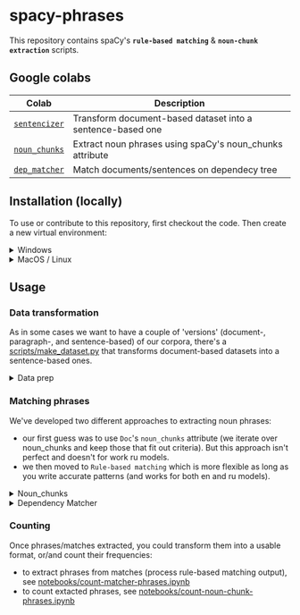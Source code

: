 # spacy-phrases

This repository contains spaCy's **`rule-based matching`** & **`noun-chunk extraction`** scripts.

## Google colabs

| Colab | Description |
| --- | --- |
| [`sentencizer`](https://colab.research.google.com/drive/11dzY5m3swlIDfw7VTKz4StpvjTbi0MAn?usp=sharing) | Transform document-based dataset into a sentence-based one |
| [`noun_chunks`](https://colab.research.google.com/drive/1yPwCk-ptJ9QQlzqUiNHeB3NR9Jnc0EIw?usp=sharing) | Extract noun phrases using spaCy's noun_chunks attribute |
| [`dep_matcher`](https://colab.research.google.com/drive/17CDLmxSD0usg4dcJl1XcuTUejOLHyknj?usp=sharing) | Match documents/sentences on dependecy tree |


## Installation (locally)

To use or contribute to this repository, first checkout the code. 
Then create a new virtual environment:

<details>
<summary>Windows</summary>
<p>

```console
$ git clone https://github.com/hcss-utils/spacy-phrases.git
$ cd spacy-phrases
$ python -m venv env 
$ . env/Scripts/activate
$ pip install -r requirements.txt
```
</p>
</details>

<details>
<summary>MacOS / Linux</summary>
<p>

```console
$ git clone https://github.com/hcss-utils/spacy-phrases.git
$ cd spacy-phrases
$ python3 -m venv env 
$ . env/bin/activate
$ pip install -r requirements.txt
```
</p>
</details>
  
## Usage
### Data transformation

As in some cases we want to have a couple of 'versions' (document-, paragraph-, and sentence-based) of our corpora, 
there's a [scripts/make_dataset.py](scripts/make_dataset.py) that transforms document-based datasets into a sentence-based ones.

<details>
<summary>Data prep</summary>
<p>

To prepare dataset, run `python scripts/make_dataset.py`: 

```console
Usage: make_dataset.py [OPTIONS] INPUT_TABLE OUTPUT_TABLE

  Typer app that processes datasets.

Arguments:
  INPUT_TABLE   [required]
  OUTPUT_TABLE  [required]

Options:
  --lang [en|ru]                  sentecizer's base model  [default:
                                  Languages.EN]
  --docs-max-length INTEGER       Doc's max length.  [default: 2000000]
  --paragraph / --sentence        [default: sentence]
  --text TEXT                     [default: fulltext]
  --uuid TEXT                     [default: uuid]
  --lemmatize / --no-lemmatize    [default: no-lemmatize]
  --install-completion [bash|zsh|fish|powershell|pwsh]
                                  Install completion for the specified shell.
  --show-completion [bash|zsh|fish|powershell|pwsh]
                                  Show completion for the specified shell, to
                                  copy it or customize the installation.
  --help                          Show this message and exit.
```
</p>
</details>

### Matching phrases

We've developed two different approaches to extracting noun phrases:
- our first guess was to use `Doc`'s `noun_chunks` attribute (we iterate 
over noun_chunks and keep those that fit out criteria). 
But this approach isn't perfect and doesn't for work ru models.
- we then moved to `Rule-based matching` which is more flexible as long as you write accurate patterns 
(and works for both en and ru models).

<details>
<summary>Noun_chunks</summary>
<p>

To extract phrases using noun_chunks approach, run `python scripts/noun_chunks.py`: 

```console
Usage: noun_chunks.py [OPTIONS] INPUT_TABLE OUTPUT_JSONL

  Extract noun phrases using spaCy.

Arguments:
  INPUT_TABLE   [required]
  OUTPUT_JSONL  [required]

Options:
  --model TEXT                    [default: en_core_web_sm]
  --docs-max-length INTEGER       [default: 2000000]
  --batch-size INTEGER            [default: 50]
  --text-field TEXT               [default: fulltext]
  --uuid-field TEXT               [default: uuid]
  --pattern TEXT                  [default: influenc]
  --install-completion [bash|zsh|fish|powershell|pwsh]
                                  Install completion for the specified shell.
  --show-completion [bash|zsh|fish|powershell|pwsh]
                                  Show completion for the specified shell, to
                                  copy it or customize the installation.
  --help                          Show this message and exit.
```

</p>
</details>

<details>
<summary>Dependency Matcher</summary>
<p>

To extract phrases using Dependency Matcher approach, run `python scripts/dep_matcher.py`: 

```console
Usage: dep_matcher.py [OPTIONS] INPUT_TABLE PATTERNS OUTPUT_JSONL

  Match dependencies using spaCy's dependency matcher.

Arguments:
  INPUT_TABLE   Input table containing text & metadata  [required]
  PATTERNS      Directory or a single pattern file with rules  [required]
  OUTPUT_JSONL  Output JSONLines file where matches will be stored  [required]

Options:
  --model TEXT                    SpaCy model's name  [default:
                                  en_core_web_sm]
  --docs-max-length INTEGER       Doc's max length.  [default: 2000000]
  --text-field TEXT               [default: fulltext]
  --uuid-field TEXT               [default: uuid]
  --batch-size INTEGER            [default: 50]
  --context-depth INTEGER
  --merge-entities / --no-merge-entities
                                  [default: no-merge-entities]
  --merge-noun-chunks / --no-merge-noun-chunks
                                  [default: no-merge-noun-chunks]
  --keep-sentence / --no-keep-sentence
                                  [default: no-keep-sentence]
  --keep-fulltext / --no-keep-fulltext
                                  [default: no-keep-fulltext]
  --install-completion [bash|zsh|fish|powershell|pwsh]
                                  Install completion for the specified shell.
  --show-completion [bash|zsh|fish|powershell|pwsh]
                                  Show completion for the specified shell, to
                                  copy it or customize the installation.
  --help                          Show this message and exit.
```
</p>
</details>

### Counting

Once phrases/matches extracted, you could transform them into a usable format, or/and 
count their frequencies:
- to extract phrases from matches (process rule-based matching output), 
see [notebooks/count-matcher-phrases.ipynb](notebooks/count-matcher-phrases.ipynb)
- to count extacted phrases, 
see [notebooks/count-noun-chunk-phrases.ipynb](notebooks/count-noun-chunk-phrases.ipynb)
